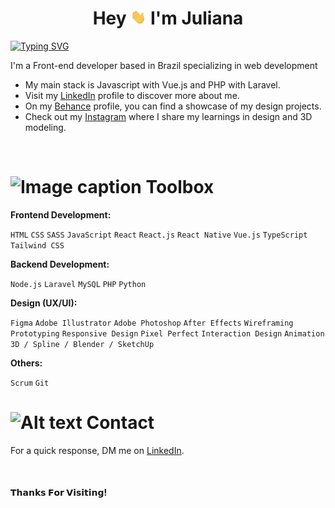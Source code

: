 <h1 align="center">Hey <img src="https://github.com/LeonardoYz/LeonardoYz/blob/main/assets/Hi.gif" width="25"> I'm Juliana</h1>

[![Typing SVG](https://readme-typing-svg.herokuapp.com/?color=6457A6&size=20&center=true&vCenter=true&width=1000&lines=always+learning%2C+always+coding)](https://git.io/typing-svg)

I'm a Front-end developer based in Brazil specializing in web development

- My main stack is Javascript with Vue.js and PHP with Laravel.
- Visit my [LinkedIn](https://www.linkedin.com/in/juliana-goia/) profile to discover more about me.
- On my [Behance](https://www.behance.net/julianagoia) profile, you can find a showcase of my design projects.
- Check out my [Instagram](https://www.instagram.com/juucode/) where I share my learnings in design and 3D modeling.

<br/>

# ![Image caption](https://img.icons8.com/?size=50&id=gSiEJ3owrlAN&format=png&color=000000) **Toolbox**

**Frontend Development:** 

```HTML``` ```CSS``` ```SASS``` ```JavaScript``` ```React``` ```React.js``` ```React Native``` ```Vue.js``` ```TypeScript``` ```Tailwind CSS```

**Backend Development:** 

```Node.js``` ```Laravel``` ```MySQL``` ```PHP``` ```Python```


**Design (UX/UI):** 

```Figma```
```Adobe Illustrator```
```Adobe Photoshop```
```After Effects```
```Wireframing```
```Prototyping```
```Responsive Design```
```Pixel Perfect```
```Interaction Design```
```Animation```
```3D / Spline / Blender / SketchUp```

**Others:** 

 ```Scrum```  ```Git```


# ![Alt text](https://img.icons8.com/?size=50&id=WV326xpsBMyb&format=png&color=000000) **Contact**
For a quick response, DM me on [LinkedIn](https://www.linkedin.com/in/juliana-goia/).

<br/>

<h4 align="left">𝗧𝗵𝗮𝗻𝗸𝘀 𝗙𝗼𝗿 𝗩𝗶𝘀𝗶𝘁𝗶𝗻𝗴!</h4>
